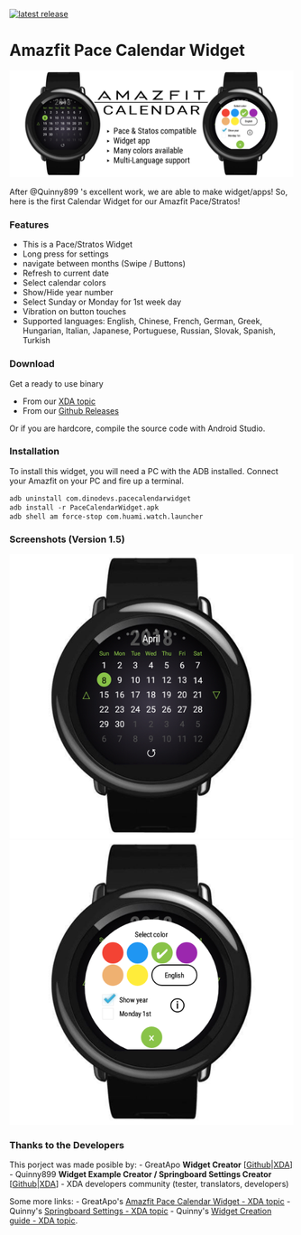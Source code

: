 [![latest release](https://img.shields.io/badge/latest%20release-v1.5-green.svg?style=flat-square)](https://github.com/GreatApo/AmazfitPaceCalendarWidget/releases/latest)

# Amazfit Pace Calendar Widget
![Amazfit Pace Calendar Widget Banner](other%20files/amazfit-calendar-widget.png)

After @Quinny899 's excellent work, we are able to make widget/apps! So, here is the first Calendar Widget for our Amazfit Pace/Stratos!



### Features
- This is a Pace/Stratos Widget
- Long press for settings
- navigate between months (Swipe / Buttons)
- Refresh to current date
- Select calendar colors
- Show/Hide year number
- Select Sunday or Monday for 1st week day
- Vibration on button touches
- Supported languages: English, Chinese, French, German, Greek, Hungarian, Italian, Japanese, Portuguese, Russian, Slovak, Spanish, Turkish



### Download

Get a ready to use binary
 - From our [XDA topic](https://forum.xda-developers.com/smartwatch/amazfit/app-widget-calendar-pace-t3751889)
 - From our [Github Releases](https://github.com/GreatApo/AmazfitPaceCalendarWidget/releases/latest)

Or if you are hardcore, compile the source code with Android Studio.



### Installation
To install this widget, you will need a PC with the ADB installed. Connect your Amazfit on your PC and fire up a terminal.

```shell
adb uninstall com.dinodevs.pacecalendarwidget
adb install -r PaceCalendarWidget.apk
adb shell am force-stop com.huami.watch.launcher
```



### Screenshots (Version 1.5)
![Amazfit Pace Calendar Widget v1.5](other%20files/com.dinodevs.pacecalendarwidget-1.3.png)
![Amazfit Pace Calendar Widget v1.5](other%20files/com.dinodevs.pacecalendarwidget-1.3-settings.png)



### Thanks to the Developers

This porject was made posible by:
	- GreatApo **Widget Creator** [[Github](https://github.com/GreatApo)|[XDA](https://forum.xda-developers.com/member.php?u=3668555)]
	- Quinny899 **Widget Example Creator / Springboard Settings Creator** [[Github](https://github.com/KieronQuinn)|[XDA](https://forum.xda-developers.com/member.php?u=3563640)]
	- XDA developers community (tester, translators, developers)

Some more links:
	- GreatApo's [Amazfit Pace Calendar Widget - XDA topic](https://forum.xda-developers.com/smartwatch/amazfit/app-widget-calendar-pace-t3751889)
	- Quinny's [Springboard Settings - XDA topic](https://forum.xda-developers.com/smartwatch/amazfit/app-springboard-settings-pace-rearrange-t3748651)
	- Quinny's [Widget Creation guide - XDA topic](https://forum.xda-developers.com/smartwatch/amazfit/dev-create-custom-home-screen-pages-pace-t3751731).
